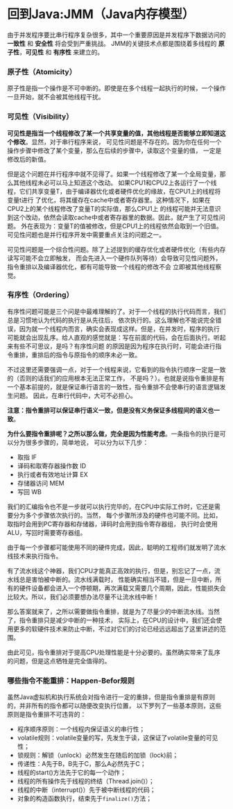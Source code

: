 回到Java:JMM（Java内存模型）
====================================================
由于并发程序要比串行程序复杂很多，其中一个重要原因是并发程序下数据访问的 **一致性** 和 **安全性** 将会受到严重挑战。
JMM的关键技术点都是围绕着多线程的 **原子性**，**可见性** 和 **有序性** 来建立的。

### 原子性（Atomicity）
原子性是指一个操作是不可中断的。即使是在多个线程一起执行的时候，一个操作一旦开始，就不会被其他线程干扰。

### 可见性（Visibility）
**可见性是指当一个线程修改了某一个共享变量的值，其他线程是否能够立即知道这个修改**。显然，对于串行程序来说，
可见性问题是不存在的。因为你在任何一个操作步骤中修改了某个变量，那么在后续的步骤中，读取这个变量的值，
一定是修改后的新值。

但是这个问题在并行程序中就不见得了。如果一个线程修改了某一个全局变量，那么其他线程未必可以马上知道这个改动。
如果CPU1和CPU2上各运行了一个线程，它们共享变量T，由于编译器优化或者硬件优化的缘故，在CPU1上的线程将变量t进行
了优化，将其缓存在cache中或者寄存器里。这种情况下，如果在CPU2上的某个线程修改了变量T的实际值，那么CPU1上
的线程可能并无法意识到这个改动，依然会读取cache中或者寄存器里的数据。因此，就产生了可见性问题。
外在表现为：变量T的值被修改，但是CPU1上的线程依然会取到一个旧值。可见性问题也是并行程序开发中需要重点关注的问题之一。

可见性问题是一个综合性问题。除了上述提到的缓存优化或者硬件优化（有些内存读写可能不会立即触发，
而会先进入一个硬件队列等待）会导致可见性问题外，指令重排以及编译器优化，都有可能导致一个线程的修改不会
立即被其他线程察觉。

### 有序性（Ordering）
有序性问题可能是三个问是中最难理解的了。对于一个线程的执行代码而言，我们总是习惯地认为代码的执行是从先往后，
依次执行的。这么理解也不能说完全错误，因为就一个线程内而言，确实会表现成这样。但是，在并发时，程序的执行
可能就会出现乱序。给人直观的感觉就是：写在前面的代码，会在后面执行。听起来有些不可思议，是吗？有序性问题
的原因是因为程序在执行时，可能会进行指令重排，重排后的指令与原指令的顺序未必一致。

不过这里还需要强调一点，对于一个线程来说，它看到的指令执行顺序一定是一致的（否则的话我们的应用根本无法正常工作，
不是吗？）。也就是说指令重排是有一个基本前提的，就是保证串行语言的一致性，指令重排不会使串行的语言逻辑发生问题。
因此，在串行代码中，大可不必担心。

**注意：指令重排可以保证串行语义一致，但是没有义务保证多线程间的语义也一致**。

**为什么要指令重排呢？之所以那么做，完全是因为性能考虑**。一条指令的执行是可以分为很多步骤的，简单地说，
可以分为以下几步：
+ 取指 IF
+ 译码和取寄存器操作数 ID
+ 执行或者有效地址计算 EX
+ 存储器访问 MEM
+ 写回 WB

我们的汇编指令也不是一步就可以执行完毕的，在CPU中实际工作时，它还是需要分为多个步骤依次执行的。当然，
每个步骤所涉及的硬件也可能不同。比如，取指时会用到PC寄存器和存储器，译码时会用到指令寄存器组，
执行时会使用ALU，写回时需要寄存器组。

由于每一个步骤都可能使用不同的硬件完成，因此，聪明的工程师们就发明了流水线技术来执行指令。

有了流水线这个神器，我们CPU才能真正高效的执行，但是，别忘记了一点，流水线总是害怕被中断的。流水线满载时，
性能确实相当不错，但是一旦中断，所有的硬件设备都会进入一个停顿期，再次满载又需要几个周期，因此，性能损失会
比较大。所以，我们必须要想办法尽量不让流水线中断！

那么答案就来了，之所以需要做指令重排，就是为了尽量少的中断流水线。当然了，指令重排只是减少中断的一种技术，
实际上，在CPU的设计中，我们还会使用更多的软硬件技术来防止中断，不过对它们的讨论已经远远超出了这里讲述的范围。

由此可见，指令重排对于提高CPU处理性能是十分必要的。虽然确实带来了乱序的问题，但是这点牺牲是完全值得的。

### 哪些指令不能重排：Happen-Befor规则
虽然Java虚拟机和执行系统会对指令进行一定的重排，但是指令重排是有原则的，并非所有的指令都可以随便改变执行位置，
以下罗列了一些基本原则，这些原则是指令重排不可违背的：
+ 程序顺序原则：一个线程内保证语义的串行性；
+ volatile规则：volatile变量的写，先发生于读，这保证了volatile变量的可见性；
+ 锁规则：解锁（unlock）必然发生在随后的加锁（lock)前；
+ 传递性：A先于B，B先于C，那么A必然先于C；
+ 线程的start()方法先于它的每一个动作；
+ 线程的所有操作先于线程的终结（Thread.join()）；
+ 线程的中断（interrupt()）先于被中断线程的代码；
+ 对象的构造函数执行，结束先于`finalize()`方法；
